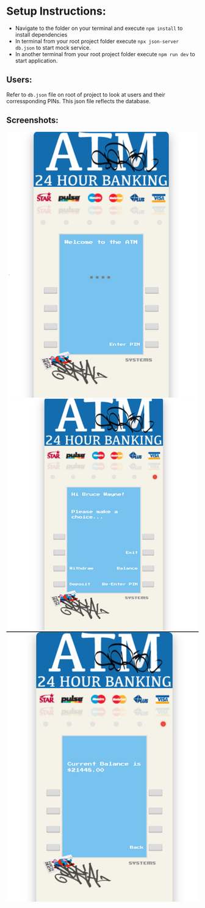 # Setup Instructions:
- Navigate to the folder on your terminal and execute `npm install` to install dependencies
- In terminal from your root project folder execute `npx json-server db.json` to start mock service.
- In another terminal from your root project folder execute `npm run dev` to start application.

## Users:
Refer to `db.json` file on root of project to look at users and their corressponding PINs. This json file reflects the database.

## Screenshots:
![PIN Entry](PINEntryScreen.png "PIN Entry Screen")
![Welcome](WelcomeScreen.png "Welcome Screen")
![Info](InfoScreen.png "Info Screen")